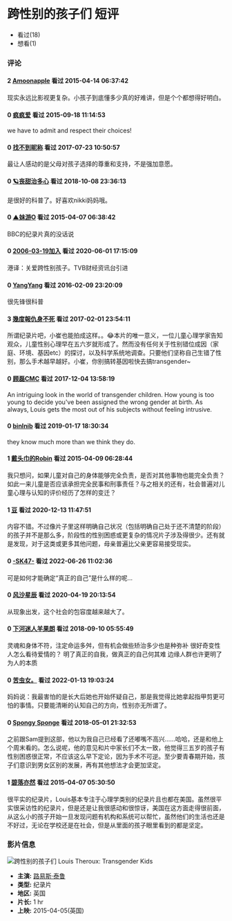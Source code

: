 # 跨性别的孩子们 短评

- 看过(18)
- 想看(1)

### 评论

#### 2 [Amoonapple](https://www.douban.com/people/1613812/) 看过 2015-04-14 06:37:42
现实永远比影视更复杂。小孩子到底懂多少真的好难讲，但是个个都想得好明白。

#### 0 [疯疯爱](https://www.douban.com/people/1829450/) 看过 2015-09-18 11:14:53
we have to admit and respect their choices!

#### 0 [找不到昵称](https://www.douban.com/people/48170146/) 看过 2017-07-23 10:50:57
最让人感动的是父母对孩子选择的尊重和支持，不是强加意愿。

#### 0 [🪐丧甜治多心](https://www.douban.com/people/SmileyLee/) 看过 2018-10-08 23:36:13
是很好的科普了。好喜欢nikki妈妈哦。

#### 0 [▲妹游O](https://www.douban.com/people/81654265/) 看过 2015-04-07 06:38:42
BBC的纪录片真的没话说

#### 0 [2006-03-19加入](https://www.douban.com/people/1121217/) 看过 2020-06-01 17:15:09
港译：关爱跨性别孩子。TVB财经资讯台引进

#### 0 [YangYang](https://www.douban.com/people/jekyll/) 看过 2016-02-09 23:20:09
很先锋很科普

#### 3 [幾度報仇身不死](https://www.douban.com/people/unknowm/) 看过 2017-02-01 23:54:11
所谓纪录片吧，小崔也能拍成这样。。😂本片的唯一意义，一位儿童心理学家告知观众，儿童性别心理早在五六岁就形成了。然而没有任何关于性别错位成因（家庭、环境、基因etc）的探讨，以及科学系统地调查。只要他们坚称自己生错了性别，那么手术越早越好。小崔，你别搞转基因啦快去搞transgender~

#### 0 [顾磊CMC](https://www.douban.com/people/68491928/) 看过 2017-12-04 13:58:19
An intriguing look in the world of transgender children. How young is too young to decide you've been assigned the wrong gender at birth. As always, Louis gets the most out of his subjects without feeling intrusive.

#### 0 [binlnib](https://www.douban.com/people/64555870/) 看过 2019-01-17 18:30:34
they know much more than we think they do.

#### 1 [戴头巾的Robin](https://www.douban.com/people/Luin/) 看过 2015-04-09 06:28:44
我只想问，如果儿童对自己的身体能够完全负责，是否对其他事物也能完全负责？如此一来儿童是否应该承担完全民事和刑事责任？与之相关的还有，社会普遍对儿童心理与认知的评价经历了怎样的变迁？

#### 1 [豆](https://www.douban.com/people/3458553/) 看过 2020-12-13 11:47:51
内容不错。不过像片子里这样明确自己状况（包括明确自己处于还不清楚的阶段）的孩子并不是那么多，阶段性的性别困惑或更复杂的情况片子涉及得很少。还有就是发现，对于这类或更多其他问题，母亲普遍比父亲更容易接受现实。

#### 0 [\-SK47-](https://www.douban.com/people/75187354/) 看过 2022-06-26 11:02:36
可是如何才能确定“真正的自己”是什么样的呢…

#### 0 [风沙星辰](https://www.douban.com/people/177181247/) 看过 2020-04-19 20:13:54
从现象出发，这个社会的包容度越来越大了。

#### 0 [下河迷人羊果朗](https://www.douban.com/people/153740809/) 看过 2018-09-10 05:55:49
灵魂和身体不符，注定命运多舛，但有机会做些矫治多少也是种弥补 很好奇变性人怎么看待爱情的？ 明了真正的自我，做真正的自己何其难 边缘人群也许更明了为人的本质

#### 0 [苦虫女。](https://www.douban.com/people/60496461/) 看过 2022-01-13 19:03:24
妈妈说：我最害怕的是长大后她也开始怀疑自己，那是我觉得比她拿起指甲剪更可怕的事情。只要能清晰的认知自己的方向，性别亦无所谓了。

#### 0 [Spongy Sponge](https://www.douban.com/people/SpongySponge/) 看过 2018-05-01 21:32:53
之前跟Sam提到这部，他以为我自己已经看了还嘟嘴不高兴……哈哈，还是和他上个周末看的。怎么说呢，他的意见和片中家长们不太一致，他觉得三五岁的孩子有性别困惑很正常，不应该这么早下定论，因为手术不可逆。至少要青春期开始，孩子们意识到男女区别的发展，再有其他想法才会更加坚定。

#### 1 [碧落亦然](https://www.douban.com/people/sapphirehuang/) 看过 2015-04-07 05:30:50
很平实的纪录片，Louis基本专注于心理学类别的纪录片且也都在美国。虽然很平实很采访性的纪录片，但是还是让我很感动和很惊讶，美国在这方面走得很前面，从这么小的孩子开始一旦发现问题有机构和系统可以帮忙，虽然他们的生活也还是不好过，无论在学校还是在社会，但是从里面的孩子眼里看到的都是坚定。

### 影片信息

![跨性别的孩子们 Louis Theroux: Transgender Kids](https://img9.doubanio.com/view/photo/s_ratio_poster/public/p2695207094.webp)

- **主演:** [路易斯·泰鲁](https://www.douban.com/personage/27361533/)
- **类型:** 纪录片
- **地区:** 英国
- **片长:** 1 hr
- **上映:** 2015-04-05(英国)